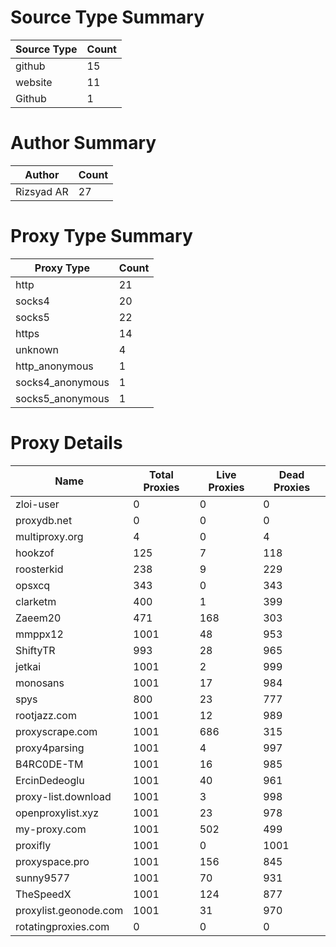 # Source Type Summary

| Source Type | Count |
|-------------|-------|
| github | 15 |
| website | 11 |
| Github | 1 |


# Author Summary

| Author | Count |
|--------|-------|
| Rizsyad AR | 27 |


# Proxy Type Summary

| Proxy Type | Count |
|------------|-------|
| http | 21 |
| socks4 | 20 |
| socks5 | 22 |
| https | 14 |
| unknown | 4 |
| http_anonymous | 1 |
| socks4_anonymous | 1 |
| socks5_anonymous | 1 |


# Proxy Details

| Name | Total Proxies | Live Proxies | Dead Proxies |
|------|---------------|--------------|---------------|
| zloi-user | 0 | 0 | 0 |
| proxydb.net | 0 | 0 | 0 |
| multiproxy.org | 4 | 0 | 4 |
| hookzof | 125 | 7 | 118 |
| roosterkid | 238 | 9 | 229 |
| opsxcq | 343 | 0 | 343 |
| clarketm | 400 | 1 | 399 |
| Zaeem20 | 471 | 168 | 303 |
| mmppx12 | 1001 | 48 | 953 |
| ShiftyTR | 993 | 28 | 965 |
| jetkai | 1001 | 2 | 999 |
| monosans | 1001 | 17 | 984 |
| spys | 800 | 23 | 777 |
| rootjazz.com | 1001 | 12 | 989 |
| proxyscrape.com | 1001 | 686 | 315 |
| proxy4parsing | 1001 | 4 | 997 |
| B4RC0DE-TM | 1001 | 16 | 985 |
| ErcinDedeoglu | 1001 | 40 | 961 |
| proxy-list.download | 1001 | 3 | 998 |
| openproxylist.xyz | 1001 | 23 | 978 |
| my-proxy.com | 1001 | 502 | 499 |
| proxifly | 1001 | 0 | 1001 |
| proxyspace.pro | 1001 | 156 | 845 |
| sunny9577 | 1001 | 70 | 931 |
| TheSpeedX | 1001 | 124 | 877 |
| proxylist.geonode.com | 1001 | 31 | 970 |
| rotatingproxies.com | 0 | 0 | 0 |
